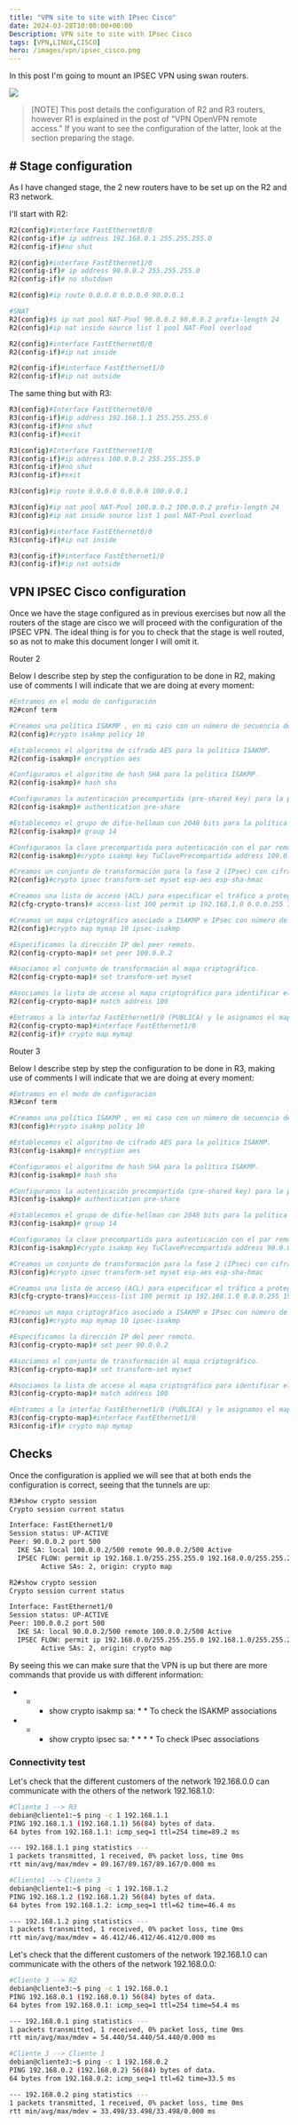 ```yaml
---
title: "VPN site to site with IPsec Cisco"
date: 2024-03-28T10:00:00+00:00
Description: VPN site to site with IPsec Cisco
tags: [VPN,LINUX,CISCO]
hero: /images/vpn/ipsec_cisco.png
---
```




In this post I'm going to mount an IPSEC VPN using swan routers.

![](../img/Pastedimage20240128120659.png)


> [NOTE]
> This post details the configuration of R2 and R3 routers, however R1 is explained in the post of "VPN OpenVPN remote access." If you want to see the configuration of the latter, look at the section preparing the stage.

## # Stage configuration

As I have changed stage, the 2 new routers have to be set up on the R2 and R3 network.

I'll start with R2:

```bash
R2(config)#interface FastEthernet0/0
R2(config-if)# ip address 192.168.0.1 255.255.255.0
R2(config-if)#no shut

R2(config)#interface FastEthernet1/0
R2(config-if)# ip address 90.0.0.2 255.255.255.0
R2(config-if)# no shutdown

R2(config)#ip route 0.0.0.0 0.0.0.0 90.0.0.1     

#SNAT
R2(config)#$ ip nat pool NAT-Pool 90.0.0.2 90.0.0.2 prefix-length 24                   
R2(config)#ip nat inside source list 1 pool NAT-Pool overload

R2(config)#interface FastEthernet0/0
R2(config-if)#ip nat inside

R2(config-if)#interface FastEthernet1/0
R2(config-if)#ip nat outside
```

The same thing but with R3:

```bash
R3(config)#Interface FastEthernet0/0
R3(config-if)#ip address 192.168.1.1 255.255.255.0
R3(config-if)#no shut
R3(config-if)#exit

R3(config)#Interface FastEthernet1/0           
R3(config-if)#ip address 100.0.0.2 255.255.255.0  
R3(config-if)#no shut                           
R3(config-if)#exit       

R3(config)#ip route 0.0.0.0 0.0.0.0 100.0.0.1

R3(config)#ip nat pool NAT-Pool 100.0.0.2 100.0.0.2 prefix-length 24      
R3(config)#ip nat inside source list 1 pool NAT-Pool overload

R3(config)#interface FastEthernet0/0
R3(config-if)#ip nat inside

R3(config-if)#interface FastEthernet1/0
R3(config-if)#ip nat outside
```

## VPN IPSEC Cisco configuration


Once we have the stage configured as in previous exercises but now all the routers of the stage are cisco we will proceed with the configuration of the IPSEC VPN. The ideal thing is for you to check that the stage is well routed, so as not to make this document longer I will omit it.


Router 2

Below I describe step by step the configuration to be done in R2, making use of comments I will indicate that we are doing at every moment:

```bash
#Entramos en el modo de configuración
R2#conf term

#Creamos una política ISAKMP , en mi caso con un número de secuencia de 10.
R2(config)#crypto isakmp policy 10

#Establecemos el algoritmo de cifrado AES para la política ISAKMP.
R2(config-isakmp)# encryption aes

#Configuramos el algoritmo de hash SHA para la política ISAKMP.
R2(config-isakmp)# hash sha   

#Configuramos la autenticación precompartida (pre-shared key) para la política ISAKMP.
R2(config-isakmp)# authentication pre-share

#Establecemos el grupo de difie-hellman con 2048 bits para la política ISAKMP.
R2(config-isakmp)# group 14

#Configuramos la clave precompartida para autenticación con el par remoto 100.0.0.2.
R2(config-isakmp)#crypto isakmp key TuClavePrecompartida address 100.0.0.2

#Creamos un conjunto de transformación para la fase 2 (IPsec) con cifrado AES y hash SHA.
R2(config)#crypto ipsec transform-set myset esp-aes esp-sha-hmac 

#Creamos una lista de acceso (ACL) para especificar el tráfico a proteger con IPsec.
R2(cfg-crypto-trans)# access-list 100 permit ip 192.168.1.0 0.0.0.255 192.168.0.0 0.0.0.255 

#Creamos un mapa criptográfico asociado a ISAKMP e IPsec con número de secuencia 10.
R2(config)#crypto map mymap 10 ipsec-isakmp

#Especificamos la dirección IP del peer remoto.
R2(config-crypto-map)# set peer 100.0.0.2

#Asociamos el conjunto de transformación al mapa criptográfico.
R2(config-crypto-map)# set transform-set myset

#Asociamos la lista de acceso al mapa criptográfico para identificar el tráfico a proteger.
R2(config-crypto-map)# match address 100

#Entramos a la interfaz FastEthernet1/0 (PUBLICA) y le asignamos el mapa criptografico para que envie por esta el trafico de la VPN .
R2(config-crypto-map)#interface FastEthernet1/0 
R2(config-if)# crypto map mymap
```

Router 3

Below I describe step by step the configuration to be done in R3, making use of comments I will indicate that we are doing at every moment:

```bash
#Entramos en el modo de configuración
R3#conf term

#Creamos una política ISAKMP , en mi caso con un número de secuencia de 10.
R3(config)#crypto isakmp policy 10

#Establecemos el algoritmo de cifrado AES para la política ISAKMP.
R3(config-isakmp)# encryption aes

#Configuramos el algoritmo de hash SHA para la política ISAKMP.
R3(config-isakmp)# hash sha   

#Configuramos la autenticación precompartida (pre-shared key) para la política ISAKMP.
R3(config-isakmp)# authentication pre-share

#Establecemos el grupo de difie-hellman con 2048 bits para la política ISAKMP.
R3(config-isakmp)# group 14

#Configuramos la clave precompartida para autenticación con el par remoto 100.0.0.2.
R3(config-isakmp)#crypto isakmp key TuClavePrecompartida address 90.0.0.2

#Creamos un conjunto de transformación para la fase 2 (IPsec) con cifrado AES y hash SHA.
R3(config)#crypto ipsec transform-set myset esp-aes esp-sha-hmac 

#Creamos una lista de acceso (ACL) para especificar el tráfico a proteger con IPsec.
R3(cfg-crypto-trans)#access-list 100 permit ip 192.168.1.0 0.0.0.255 192.168.0.0 0.0.0.255       

#Creamos un mapa criptográfico asociado a ISAKMP e IPsec con número de secuencia 10.
R3(config)#crypto map mymap 10 ipsec-isakmp

#Especificamos la dirección IP del peer remoto.
R3(config-crypto-map)# set peer 90.0.0.2

#Asociamos el conjunto de transformación al mapa criptográfico.
R3(config-crypto-map)# set transform-set myset

#Asociamos la lista de acceso al mapa criptográfico para identificar el tráfico a proteger.
R3(config-crypto-map)# match address 100

#Entramos a la interfaz FastEthernet1/0 (PUBLICA) y le asignamos el mapa criptografico para que envie por esta el trafico de la VPN .
R3(config-crypto-map)#interface FastEthernet1/0
R3(config-if)# crypto map mymap
```

## Checks

Once the configuration is applied we will see that at both ends the configuration is correct, seeing that the tunnels are up:

```bash
R3#show crypto session
Crypto session current status

Interface: FastEthernet1/0
Session status: UP-ACTIVE     
Peer: 90.0.0.2 port 500 
  IKE SA: local 100.0.0.2/500 remote 90.0.0.2/500 Active 
  IPSEC FLOW: permit ip 192.168.1.0/255.255.255.0 192.168.0.0/255.255.255.0 
        Active SAs: 2, origin: crypto map

R2#show crypto session
Crypto session current status

Interface: FastEthernet1/0
Session status: UP-ACTIVE     
Peer: 100.0.0.2 port 500 
  IKE SA: local 90.0.0.2/500 remote 100.0.0.2/500 Active 
  IPSEC FLOW: permit ip 192.168.0.0/255.255.255.0 192.168.1.0/255.255.255.0 
        Active SAs: 2, origin: crypto map
```

By seeing this we can make sure that the VPN is up but there are more commands that provide us with different information:

- * * show crypto isakmp sa: * * To check the ISAKMP associations
- * * show crypto ipsec sa: * * * * To check IPsec associations

### Connectivity test

Let's check that the different customers of the network 192.168.0.0 can communicate with the others of the network 192.168.1.0:

```bash
#Cliente 1 --> R3
debian@cliente1:~$ ping -c 1 192.168.1.1
PING 192.168.1.1 (192.168.1.1) 56(84) bytes of data.
64 bytes from 192.168.1.1: icmp_seq=1 ttl=254 time=89.2 ms

--- 192.168.1.1 ping statistics ---
1 packets transmitted, 1 received, 0% packet loss, time 0ms
rtt min/avg/max/mdev = 89.167/89.167/89.167/0.000 ms

#Cliente1 --> Cliente 3
debian@cliente1:~$ ping -c 1 192.168.1.2
PING 192.168.1.2 (192.168.1.2) 56(84) bytes of data.
64 bytes from 192.168.1.2: icmp_seq=1 ttl=62 time=46.4 ms

--- 192.168.1.2 ping statistics ---
1 packets transmitted, 1 received, 0% packet loss, time 0ms
rtt min/avg/max/mdev = 46.412/46.412/46.412/0.000 ms
```

Let's check that the different customers of the network 192.168.1.0 can communicate with the others of the network 192.168.0.0:

```bash
#Cliente 3 --> R2
debian@cliente3:~$ ping -c 1 192.168.0.1
PING 192.168.0.1 (192.168.0.1) 56(84) bytes of data.
64 bytes from 192.168.0.1: icmp_seq=1 ttl=254 time=54.4 ms

--- 192.168.0.1 ping statistics ---
1 packets transmitted, 1 received, 0% packet loss, time 0ms
rtt min/avg/max/mdev = 54.440/54.440/54.440/0.000 ms

#Cliente 3 --> Cliente 1
debian@cliente3:~$ ping -c 1 192.168.0.2
PING 192.168.0.2 (192.168.0.2) 56(84) bytes of data.
64 bytes from 192.168.0.2: icmp_seq=1 ttl=62 time=33.5 ms

--- 192.168.0.2 ping statistics ---
1 packets transmitted, 1 received, 0% packet loss, time 0ms
rtt min/avg/max/mdev = 33.498/33.498/33.498/0.000 ms
```

